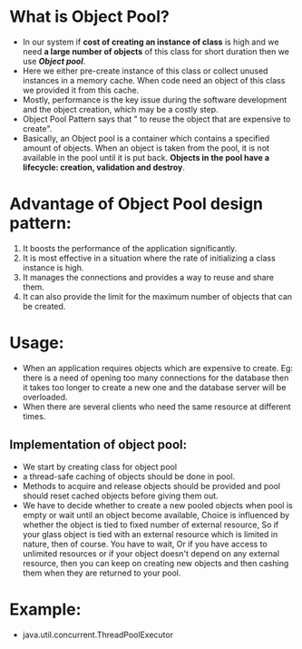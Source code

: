 # What is Object Pool?
- In our system if **cost of creating an instance of class** is high and we need **a large number of objects** of this class for short duration then we use ***Object pool***.
- Here we either pre-create instance of this class or collect unused instances in a memory cache. When code need an object of this class we provided it from this cache.
- Mostly, performance is the key issue during the software development and the object creation, which may be a costly step.
- Object Pool Pattern says that " to reuse the object that are expensive to create".
- Basically, an Object pool is a container which contains a specified amount of objects. When an object is taken from the pool, it is not available in the pool until it is put back. **Objects in the pool have a lifecycle: creation, validation and destroy**.

# Advantage of Object Pool design pattern:
1. It boosts the performance of the application significantly.
2. It is most effective in a situation where the rate of initializing a class instance is high.
3. It manages the connections and provides a way to reuse and share them.
4. It can also provide the limit for the maximum number of objects that can be created.

# Usage:
- When an application requires objects which are expensive to create. Eg: there is a need of opening too many connections for the database then it takes too longer to create a new one and the database server will be overloaded.
- When there are several clients who need the same resource at different times.

## Implementation of object pool:
- We start by creating class for object pool
- a thread-safe caching of objects should be done in pool.
- Methods to acquire and release objects should be provided and pool should reset cached objects before giving them out.
- We have to decide whether to create a new pooled objects when pool is empty or wait until an object become available, Choice is influenced by whether the object is tied to fixed number of external resource, So if your glass object is tied with an external resource which is limited in nature, then of course. You have to wait, Or if you have access to unlimited resources or if your object doesn't depend on any external resource, then you can keep on creating new objects and then cashing them when they are returned to your pool.

# Example: 
- java.util.concurrent.ThreadPoolExecutor
